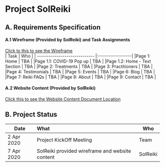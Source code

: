 # Project SolReiki

## A. Requirements Specification
#### A.1 Wireframe (Provided by SolReiki) and Task Assignments
[Click to this to see the Wireframe](https://github.com/codesydney/solreiki/wiki/SolReiki-Wireframe)
<br/>
| Task                          | Who              |
| ----------------------------- |:-----------------|
|Page 1: Home                   | TBA              | 
|Page 1.1: COVID-19 Pop up      | TBA              |
|Page 1.2: Home - Text Section  | TBA              |
|Page 2: Treatments             | TBA              |
|Page 3: Practitioners          | TBA              |
|Page 4: Testimonials           | TBA              |
|Page 5: Events                 | TBA              |
|Page 6: Blog                   | TBA              |
|Page 7: Reiki FAQs             | TBA              |
|Page 8: About                  | TBA              |
|Page 9: Contact                | TBA              |

#### A.2 Website Content (Provided by SolReiki)
[Click this to see the Website Content Document Location](https://drive.google.com/file/d/1WEFu9kTbXuF4rlGH-KcS2i7Ea_KDDrT4/view?usp=sharing)

## B. Project Status
| Date          | What                                                           |Who|
| ------------- |:---------------------------------------------------------------|---|
| 2 Apr 2020    | Project KickOff Meeting                                        |Team|
| 7 Apr 2020    | SolReiki provided wireframe and website content                |SolReiki|